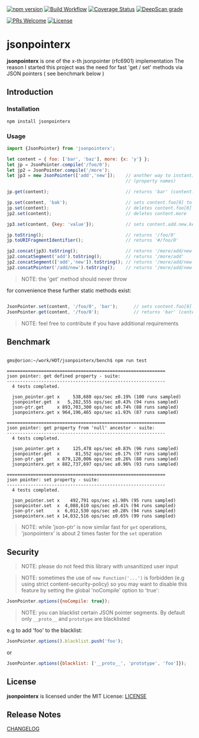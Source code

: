 [![npm version](https://badge.fury.io/js/jsonpointerx.svg)](https://badge.fury.io/js/jsonpointerx)
[![Build Workflow](https://github.com/gms1/HomeOfThings/actions/workflows/build.yml/badge.svg?branch=master)](https://github.com/gms1/HomeOfThings/actions/workflows/build.yml)
[![Coverage Status](https://codecov.io/gh/gms1/HomeOfThings/branch/master/graph/badge.svg?flag=jsonpointerx)](https://app.codecov.io/gh/gms1/HomeOfThings/tree/master/packages%2Fjs%2Fjsonpointerx)
[![DeepScan grade](https://deepscan.io/api/teams/439/projects/987/branches/1954/badge/grade.svg)](https://deepscan.io/dashboard#view=project&tid=439&pid=987&bid=1954)

[![PRs Welcome](https://img.shields.io/badge/PRs-welcome-brightgreen.svg?style=flat-square)](http://makeapullrequest.com)
[![License](https://img.shields.io/npm/l/jsonpointerx.svg?style=flat-square)](https://github.com/gms1/HomeOfThings/blob/master/packages/js/jsonpointerx/LICENSE)

# jsonpointerx

**jsonpointerx** is one of the x-th jsonpointer (rfc6901) implementation
The reason I started this project was the need for fast 'get / set' methods via JSON pointers ( see benchmark below )

## Introduction

### Installation

```shell
npm install jsonpointerx
```

### Usage

```JavaScript
import {JsonPointer} from 'jsonpointerx';

let content = { foo: ['bar', 'baz'], more: {x: 'y'} };
let jp = JsonPointer.compile('/foo/0');
let jp2 = JsonPointer.compile('/more');
let jp3 = new JsonPointer(['add','new']);    // another way to instantiate a JsonPointer using decoded path segments
                                             // (property names)

jp.get(content);                             // returns 'bar' (content.foo[0])

jp.set(content, 'bak');                      // sets content.foo[0] to 'bak'
jp.set(content);                             // deletes content.foo[0] (does not change the length of the array)
jp2.set(content);                            // deletes content.more

jp3.set(content, {key: 'value'});            // sets content.add.new.key to 'value'

jp.toString();                               // returns '/foo/0'
jp.toURIFragmentIdentifier();                // returns '#/foo/0'

jp2.concat(jp3).toString();                  // returns '/more/add/new'
jp2.concatSegment('add').toString();         // returns '/more/add'
jp2.concatSegment(['add','new']).toString(); // returns '/more/add/new'
jp2.concatPointer('/add/new').toString();    // returns '/more/add/new'

```

> NOTE: the 'get' method should never throw

for convenience these further static methods exist:

```JavaScript

JsonPointer.set(content, '/foo/0', 'bar');      // sets content.foo[0] to 'bar'
JsonPointer.get(content, '/foo/0');             // returns 'bar' (content.foo[0])

```

> NOTE: feel free to contribute if you have additional requirements

## Benchmark

```shell

gms@orion:~/work/HOT/jsonpointerx/bench$ npm run test

============================================================
json pointer: get defined property - suite:
------------------------------------------------------------
  4 tests completed.

  json_pointer.get x     538,688 ops/sec ±0.19% (100 runs sampled)
  jsonpointer.get  x   5,282,555 ops/sec ±0.43% (94 runs sampled)
  json-ptr.get     x 893,703,300 ops/sec ±0.74% (88 runs sampled)
  jsonpointerx.get x 964,196,465 ops/sec ±1.93% (87 runs sampled)

============================================================
json pointer: get property from 'null' ancestor - suite:
------------------------------------------------------------
  4 tests completed.

  json_pointer.get x     125,478 ops/sec ±0.83% (96 runs sampled)
  jsonpointer.get  x      81,552 ops/sec ±0.17% (97 runs sampled)
  json-ptr.get     x 879,120,006 ops/sec ±0.26% (88 runs sampled)
  jsonpointerx.get x 882,737,697 ops/sec ±0.96% (93 runs sampled)

============================================================
json pointer: set property - suite:
------------------------------------------------------------
  4 tests completed.

  json_pointer.set x    492,791 ops/sec ±1.98% (95 runs sampled)
  jsonpointer.set  x  4,088,610 ops/sec ±0.41% (94 runs sampled)
  json-ptr.set     x  6,012,530 ops/sec ±0.28% (94 runs sampled)
  jsonpointerx.set x 14,032,516 ops/sec ±0.65% (99 runs sampled)

```

> NOTE: while 'json-ptr' is now similar fast for `get` operations, 'jsonpointerx' is about 2 times faster for the `set` operation

## Security

> NOTE: please do not feed this library with unsanitized user input

> NOTE: sometimes the use of `new Function('...')` is forbidden (e.g using strict content-security-policy)
> so you may want to disable this feature by setting the global 'noCompile' option to 'true':

```JavaScript
JsonPointer.options({noCompile: true});
```

> NOTE: you can blacklist certain JSON pointer segments. By default only `__proto__` and `prototype` are blacklisted

e.g to add 'foo' to the blacklist:

```JavaScript
JsonPointer.options().blacklist.push('foo');
```

or

```Javascript
JsonPointer.options({blacklist: ['__proto__', 'prototype', 'foo']});
```

## License

**jsonpointerx** is licensed under the MIT License:
[LICENSE](./LICENSE)

## Release Notes

[CHANGELOG](./CHANGELOG.md)
